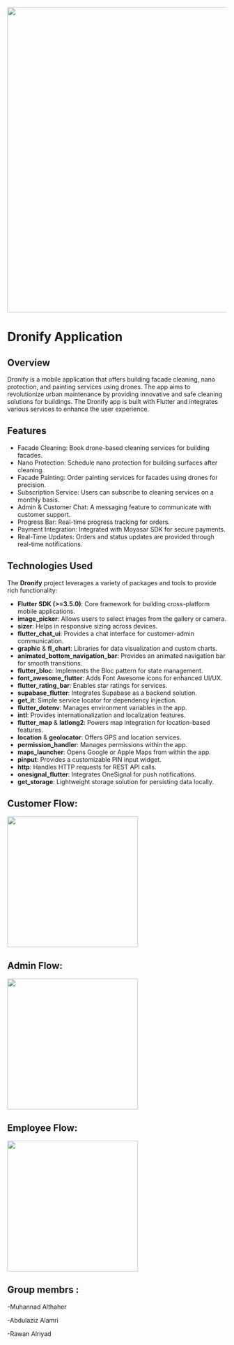 <div align="center">
  <img src="https://github.com/user-attachments/assets/db56200b-e357-4855-bd1f-0dafde8a52a4" width="700" height="auto" />
</div>



# Dronify Application

## Overview

Dronify is a mobile application that offers building facade cleaning, nano protection, and painting services using drones. The app aims to revolutionize urban maintenance by providing innovative and safe cleaning solutions for buildings. The Dronify app is built with Flutter and integrates various services to enhance the user experience.

## Features
- Facade Cleaning: Book drone-based cleaning services for building facades.
- Nano Protection: Schedule nano protection for building surfaces after cleaning.
- Facade Painting: Order painting services for facades using drones for precision.
- Subscription Service: Users can subscribe to cleaning services on a monthly basis.
- Admin & Customer Chat: A messaging feature to communicate with customer support.
- Progress Bar: Real-time progress tracking for orders.
- Payment Integration: Integrated with Moyasar SDK for secure payments.
- Real-Time Updates: Orders and status updates are provided through real-time notifications.



## Technologies Used

The **Dronify** project leverages a variety of packages and tools to provide rich functionality:

- **Flutter SDK (>=3.5.0)**: Core framework for building cross-platform mobile applications.
- **image_picker**: Allows users to select images from the gallery or camera.
- **sizer**: Helps in responsive sizing across devices.
- **flutter_chat_ui**: Provides a chat interface for customer-admin communication.
- **graphic** & **fl_chart**: Libraries for data visualization and custom charts.
- **animated_bottom_navigation_bar**: Provides an animated navigation bar for smooth transitions.
- **flutter_bloc**: Implements the Bloc pattern for state management.
- **font_awesome_flutter**: Adds Font Awesome icons for enhanced UI/UX.
- **flutter_rating_bar**: Enables star ratings for services.
- **supabase_flutter**: Integrates Supabase as a backend solution.
- **get_it**: Simple service locator for dependency injection.
- **flutter_dotenv**: Manages environment variables in the app.
- **intl**: Provides internationalization and localization features.
- **flutter_map** & **latlong2**: Powers map integration for location-based features.
- **location** & **geolocator**: Offers GPS and location services.
- **permission_handler**: Manages permissions within the app.
- **maps_launcher**: Opens Google or Apple Maps from within the app.
- **pinput**: Provides a customizable PIN input widget.
- **http**: Handles HTTP requests for REST API calls.
- **onesignal_flutter**: Integrates OneSignal for push notifications.
- **get_storage**: Lightweight storage solution for persisting data locally.

## Customer Flow:

<img src="https://github.com/user-attachments/assets/745a9e21-f491-476c-90cf-16d2aef8073e" width="300" height="auto" />

## Admin Flow:

<img src="https://github.com/user-attachments/assets/43ed8525-6be4-4d51-b143-7fa40549071a" width="300" height="auto" />

## Employee Flow:

<img src="https://github.com/user-attachments/assets/56db3a3e-de7e-4cc3-bf94-e3fd9fd15b00" width="300" height="auto" />


## Group membrs :

-Muhannad Althaher

-Abdulaziz Alamri

-Rawan Alriyad

